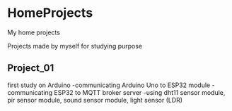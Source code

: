 # HomeProjects
My home projects

Projects made by myself for studying purpose

## Project_01

first study on Arduino
-communicating Arduino Uno to ESP32 module
-communicating ESP32 to MQTT broker server
-using  dht11 sensor module, pir sensor module, sound sensor module, light sensor (LDR)
